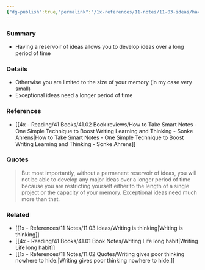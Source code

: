 ```yaml
---
{"dg-publish":true,"permalink":"/1x-references/11-notes/11-03-ideas/having-a-reservoir-of-ideas-allows-you-to-develop-ideas-over-a-long-period-of-time/","title":"Having a reservoir of ideas allows you to develop ideas over a long period of time","created":"2023-11-10T21:45:41.000+03:00","updated":"2024-02-14T20:18:31.079+03:00"}
---
```



### Summary
- Having a reservoir of ideas allows you to develop ideas over a long period of time

### Details
- Otherwise you are limited to the size of your memory (in my case very small)
- Exceptional ideas need a longer period of time

### References
- [[4x - Reading/41 Books/41.02 Book reviews/How to Take Smart Notes - One Simple Technique to Boost Writing Learning and Thinking - Sonke Ahrens\|How to Take Smart Notes - One Simple Technique to Boost Writing Learning and Thinking - Sonke Ahrens]]

### Quotes
> But most importantly, without a permanent reservoir of ideas, you will not be able to develop any major ideas over a longer period of time because you are restricting yourself either to the length of a single project or the capacity of your memory. Exceptional ideas need much more than that.

### Related
- [[1x - References/11 Notes/11.03 Ideas/Writing is thinking\|Writing is thinking]]
- [[4x - Reading/41 Books/41.01 Book Notes/Writing Life long habit\|Writing Life long habit]]
- [[1x - References/11 Notes/11.02 Quotes/Writing gives poor thinking nowhere to hide.\|Writing gives poor thinking nowhere to hide.]]